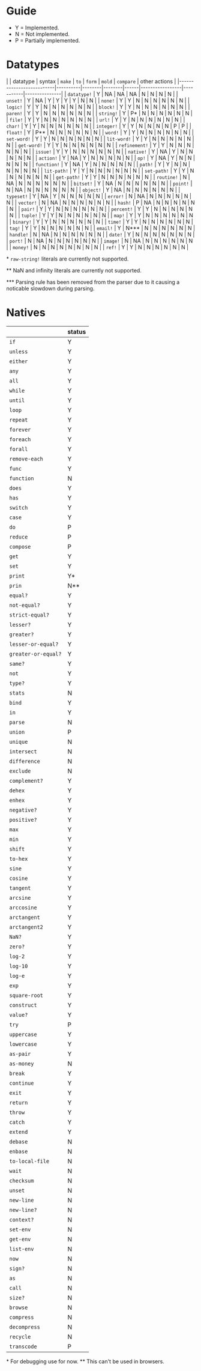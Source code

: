 # Guide
- Y = Implemented.
- N = Not implemented.
- P = Partially implemented.

# Datatypes
|                          | datatype | syntax | `make` | `to` | `form` | `mold` | `compare` | other actions |
|--------------------------|----------|--------|--------|------|-----------------|-----------|---------------|
| `datatype!`              | Y        | NA     | NA     | NA   | N      | N      | N         | N             |
| `unset!`                 | Y        | NA     | Y      | Y    | Y      | Y      | N         | N             |
| `none!`                  | Y        | Y      | N      | N    | N      | N      | N         | N             |
| `logic!`                 | Y        | Y      | N      | N    | N      | N      | N         | N             |
| `block!`                 | Y        | Y      | N      | N    | N      | N      | N         | N             |
| `paren!`                 | Y        | Y      | N      | N    | N      | N      | N         | N             |
| `string!`                | Y        | P*     | N      | N    | N      | N      | N         | N             |
| `file!`                  | Y        | Y      | N      | N    | N      | N      | N         | N             |
| `url!`                   | Y        | Y      | N      | N    | N      | N      | N         | N             |
| `char!`                  | Y        | Y      | N      | N    | N      | N      | N         | N             |
| `integer!`               | Y        | Y      | N      | N    | N      | N      | P         | P             |
| `float!`                 | Y        | P**    | N      | N    | N      | N      | N         | N             |
| `word!`                  | Y        | Y      | N      | N    | N      | N      | N         | N             |
| `set-word!`              | Y        | Y      | N      | N    | N      | N      | N         | N             |
| `lit-word!`              | Y        | Y      | N      | N    | N      | N      | N         | N             |
| `get-word!`              | Y        | Y      | N      | N    | N      | N      | N         | N             |
| `refinement!`            | Y        | Y      | N      | N    | N      | N      | N         | N             |
| `issue!`                 | Y        | Y      | N      | N    | N      | N      | N         | N             |
| `native!`                | Y        | NA     | Y      | N    | N      | N      | N         | N             |
| `action!`                | Y        | NA     | Y      | N    | N      | N      | N         | N             |
| `op!`                    | Y        | NA     | Y      | N    | N      | N      | N         | N             |
| `function!`              | Y        | NA     | Y      | N    | N      | N      | N         | N             |
| `path!`                  | Y        | Y      | N      | N    | N      | N      | N         | N             |
| `lit-path!`              | Y        | Y      | N      | N    | N      | N      | N         | N             |
| `set-path!`              | Y        | Y      | N      | N    | N      | N      | N         | N             |
| `get-path!`              | Y        | Y      | N      | N    | N      | N      | N         | N             |
| `routine!`               | N        | NA     | N      | N    | N      | N      | N         | N             |
| `bitset!`                | Y        | NA     | N      | N    | N      | N      | N         | N             |
| `point!`                 | N        | NA     | N      | N    | N      | N      | N         | N             |
| `object!`                | Y        | NA     | N      | N    | N      | N      | N         | N             |
| `typeset!`               | Y        | NA     | Y      | N    | N      | N      | N         | N             |
| `error!`                 | N        | NA     | N      | N    | N      | N      | N         | N             |
| `vector!`                | N        | NA     | N      | N    | N      | N      | N         | N             |
| `hash!`                  | P        | NA     | N      | N    | N      | N      | N         | N             |
| `pair!`                  | Y        | Y      | N      | N    | N      | N      | N         | N             |
| `percent!`               | Y        | Y      | N      | N    | N      | N      | N         | N             |
| `tuple!`                 | Y        | Y      | N      | N    | N      | N      | N         | N             |
| `map!`                   | Y        | Y      | N      | N    | N      | N      | N         | N             |
| `binary!`                | Y        | Y      | N      | N    | N      | N      | N         | N             |
| `time!`                  | Y        | Y      | N      | N    | N      | N      | N         | N             |
| `tag!`                   | Y        | Y      | N      | N    | N      | N      | N         | N             |
| `email!`                 | Y        | N***   | N      | N    | N      | N      | N         | N             |
| `handle!`                | N        | NA     | N      | N    | N      | N      | N         | N             |
| `date!`                  | Y        | N      | N      | N    | N      | N      | N         | N             |
| `port!`                  | N        | NA     | N      | N    | N      | N      | N         | N             |
| `image!`                 | N        | NA     | N      | N    | N      | N      | N         | N             |
| `money!`                 | N        | N      | N      | N    | N      | N      | N         | N             |
| `ref!`                   | Y        | Y      | N      | N    | N      | N      | N         | N             |

\* `raw-string!` literals are currently not supported.

\*\* NaN and infinity literals are currently not supported.

\*\*\* Parsing rule has been removed from the parser due to it causing a noticable slowdown during parsing.

# Natives
|                     | status |
|---------------------|--------|
| `if`                | Y      |
| `unless`            | Y      |
| `either`            | Y      |
| `any`               | Y      |
| `all`               | Y      |
| `while`             | Y      |
| `until`             | Y      |
| `loop`              | Y      |
| `repeat`            | Y      |
| `forever`           | Y      |
| `foreach`           | Y      |
| `forall`            | Y      |
| `remove-each`       | Y      |
| `func`              | Y      |
| `function`          | N      |
| `does`              | Y      |
| `has`               | Y      |
| `switch`            | Y      |
| `case`              | Y      |
| `do`                | P      |
| `reduce`            | P      |
| `compose`           | P      |
| `get`               | Y      |
| `set`               | Y      |
| `print`             | Y*     |
| `prin`              | N**    |
| `equal?`            | Y      |
| `not-equal?`        | Y      |
| `strict-equal?`     | Y      |
| `lesser?`           | Y      |
| `greater?`          | Y      |
| `lesser-or-equal?`  | Y      |
| `greater-or-equal?` | Y      |
| `same?`             | Y      |
| `not`               | Y      |
| `type?`             | Y      |
| `stats`             | N      |
| `bind`              | Y      |
| `in`                | Y      |
| `parse`             | N      |
| `union`             | P      |
| `unique`            | N      |
| `intersect`         | N      |
| `difference`        | N      |
| `exclude`           | N      |
| `complement?`       | Y      |
| `dehex`             | Y      |
| `enhex`             | Y      |
| `negative?`         | Y      |
| `positive?`         | Y      |
| `max`               | Y      |
| `min`               | Y      |
| `shift`             | Y      |
| `to-hex`            | Y      |
| `sine`              | Y      |
| `cosine`            | Y      |
| `tangent`           | Y      |
| `arcsine`           | Y      |
| `arccosine`         | Y      |
| `arctangent`        | Y      |
| `arctangent2`       | Y      |
| `NaN?`              | Y      |
| `zero?`             | Y      |
| `log-2`             | Y      |
| `log-10`            | Y      |
| `log-e`             | Y      |
| `exp`               | Y      |
| `square-root`       | Y      |
| `construct`         | Y      |
| `value?`            | Y      |
| `try`               | P      |
| `uppercase`         | Y      |
| `lowercase`         | Y      |
| `as-pair`           | Y      |
| `as-money`          | N      |
| `break`             | Y      |
| `continue`          | Y      |
| `exit`              | Y      |
| `return`            | Y      |
| `throw`             | Y      |
| `catch`             | Y      |
| `extend`            | Y      |
| `debase`            | N      |
| `enbase`            | N      |
| `to-local-file`     | N      |
| `wait`              | N      |
| `checksum`          | N      |
| `unset`             | N      |
| `new-line`          | N      |
| `new-line?`         | N      |
| `context?`          | N      |
| `set-env`           | N      |
| `get-env`           | N      |
| `list-env`          | N      |
| `now`               | N      |
| `sign?`             | N      |
| `as`                | N      |
| `call`              | N      |
| `size?`             | N      |
| `browse`            | N      |
| `compress`          | N      |
| `decompress`        | N      |
| `recycle`           | N      |
| `transcode`         | P      |

\* For debugging use for now.
\*\* This can't be used in browsers.